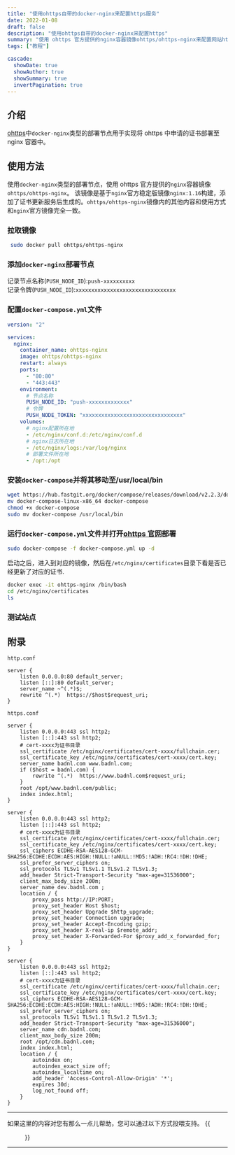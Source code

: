 ```yaml
---
title: "使用ohttps自带的docker-nginx来配置https服务"
date: 2022-01-08
draft: false
description: "使用ohttps自带的docker-nginx来配置https"
summary: "使用 ohttps 官方提供的nginx容器镜像ohttps/ohttps-nginx来配置网站https服务。"
tags: ["教程"]

cascade:
  showDate: true
  showAuthor: true
  showSummary: true
  invertPagination: true
---
```


## 介绍

[ohttps](https://ohttps.com)中`docker-nginx`类型的部署节点用于实现将 ohttps 中申请的证书部署至 nginx 容器中。

## 使用方法

使用`docker-nginx`类型的部署节点，使用 ohttps 官方提供的`nginx`容器镜像`ohttps/ohttps-nginx`。
该镜像是基于`nginx`官方稳定版镜像`nginx:1.16`构建，添加了证书更新服务后生成的。`ohttps/ohttps-nginx`镜像内的其他内容和使用方式和`nginx`官方镜像完全一致。

### 拉取镜像

```bash
 sudo docker pull ohttps/ohttps-nginx
```

### 添加`docker-nginx`部署节点

记录节点名称(`PUSH_NODE_ID`):`push-xxxxxxxxxx` <br />
记录令牌(`PUSH_NODE_ID`):`xxxxxxxxxxxxxxxxxxxxxxxxxxxxxxxx`

### 配置`docker-compose.yml`文件

```yml
version: "2"

services:
  nginx:
    container_name: ohttps-nginx
    image: ohttps/ohttps-nginx
    restart: always
    ports:
      - "80:80"
      - "443:443"
    environment:
      # 节点名称
      PUSH_NODE_ID: "push-xxxxxxxxxxxxx"
      # 令牌
      PUSH_NODE_TOKEN: "xxxxxxxxxxxxxxxxxxxxxxxxxxxxxxxx"
    volumes:
      # nginx配置所在地
      - /etc/nginx/conf.d:/etc/nginx/conf.d
      # nginx日志所在地
      - /etc/nginx/logs:/var/log/nginx
      # 部署文件所在地
      - /opt:/opt
```

### 安装`docker-compose`并将其移动至/usr/local/bin

```bash
wget https://hub.fastgit.org/docker/compose/releases/download/v2.2.3/docker-compose-linux-x86_64
mv docker-compose-linux-x86_64 docker-compose
chmod +x docker-compose
sudo mv docker-compose /usr/local/bin
```

### 运行`docker-compose.yml`文件并打开[ohttps 官网](https://ohttps.com)部署

```bash
sudo docker-compose -f docker-compose.yml up -d
```

启动之后，进入到对应的镜像，然后在`/etc/nginx/certificates`目录下看是否已经更新了对应的证书.

```bash
docker exec -it ohttps-nginx /bin/bash
cd /etc/nginx/certificates
ls
```

### 测试站点

## 附录

`http.conf`

```nginx
server {
    listen 0.0.0.0:80 default_server;
    listen [::]:80 default_server;
    server_name ~^(.*)$;
    rewrite ^(.*)  https://$host$request_uri;
}
```

`https.conf`

```nginx
server {
    listen 0.0.0.0:443 ssl http2;
    listen [::]:443 ssl http2;
    # cert-xxxx为证书目录
    ssl_certificate /etc/nginx/certificates/cert-xxxx/fullchain.cer;
    ssl_certificate_key /etc/nginx/certificates/cert-xxxx/cert.key;
    server_name badnl.com www.badnl.com;
    if ($host = badnl.com) {
        rewrite ^(.*)  https://www.badnl.com$request_uri;
    }
    root /opt/www.badnl.com/public;
    index index.html;
}

server {
    listen 0.0.0.0:443 ssl http2;
    listen [::]:443 ssl http2;
    # cert-xxxx为证书目录
    ssl_certificate /etc/nginx/certificates/cert-xxxx/fullchain.cer;
    ssl_certificate_key /etc/nginx/certificates/cert-xxxx/cert.key;
    ssl_ciphers ECDHE-RSA-AES128-GCM-SHA256:ECDHE:ECDH:AES:HIGH:!NULL:!aNULL:!MD5:!ADH:!RC4:!DH:!DHE;
    ssl_prefer_server_ciphers on;
    ssl_protocols TLSv1 TLSv1.1 TLSv1.2 TLSv1.3;
    add_header Strict-Transport-Security "max-age=31536000";
    client_max_body_size 200m;
    server_name dev.badnl.com ;
    location / {
        proxy_pass http://IP:PORT;
        proxy_set_header Host $host;
        proxy_set_header Upgrade $http_upgrade;
        proxy_set_header Connection upgrade;
        proxy_set_header Accept-Encoding gzip;
        proxy_set_header X-real-ip $remote_addr;
        proxy_set_header X-Forwarded-For $proxy_add_x_forwarded_for;
    }
}

server {
    listen 0.0.0.0:443 ssl http2;
    listen [::]:443 ssl http2;
    # cert-xxxx为证书目录
    ssl_certificate /etc/nginx/certificates/cert-xxxx/fullchain.cer;
    ssl_certificate_key /etc/nginx/certificates/cert-xxxx/cert.key;
    ssl_ciphers ECDHE-RSA-AES128-GCM-SHA256:ECDHE:ECDH:AES:HIGH:!NULL:!aNULL:!MD5:!ADH:!RC4:!DH:!DHE;
    ssl_prefer_server_ciphers on;
    ssl_protocols TLSv1 TLSv1.1 TLSv1.2 TLSv1.3;
    add_header Strict-Transport-Security "max-age=31536000";
    server_name cdn.badnl.com;
    client_max_body_size 200m;
    root /opt/cdn.badnl.com;
    index index.html;
    location / {
        autoindex on;
        autoindex_exact_size off;
        autoindex_localtime on;
        add_header 'Access-Control-Allow-Origin' '*';
        expires 30d;
        log_not_found off;
    }
}
```

-------------
<div>
如果这里的内容对您有那么一点儿帮助，您可以通过以下方式投喂支持。
{{<figure
    src="https://pic.imgdb.cn/item/62cbcb4ef54cd3f9379479c1.jpg"
    alt="投喂列表"
    caption="[投喂列表](/reward)"
    >}}</div>

------------